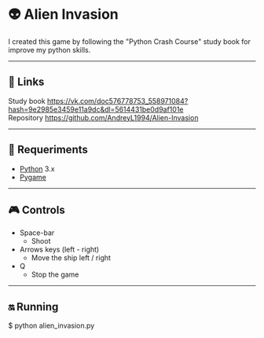 # :alien: Alien Invasion  
I created this game by following the "Python Crash Course" study book for improve my python skills. 
____
## :link: Links  
Study book https://vk.com/doc576778753_558971084?hash=9e2985e3459e11a9dc&dl=5614431be0d9af101e  
Repository https://github.com/AndreyL1994/Alien-Invasion 
____
## 🔧 Requeriments
- [Python](https://www.python.org/) 3.x
- [Pygame](https://www.pygame.org/)
____
## :video_game: Controls
- Space-bar
  - Shoot
- Arrows keys (left - right)
  - Move the ship left / right
- Q  
  - Stop the game 
____
## :on: Running
$ python alien_invasion.py
